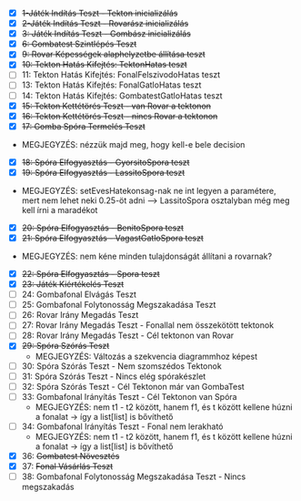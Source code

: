 - [x] ~~1-Játék Indítás Teszt - Tekton inicializálás~~
- [x] ~~2-Játék Indítás Teszt - Rovarász inicializálás~~
- [x] ~~3: Játék Indítás Teszt - Gombász inicializálás~~
- [x] ~~6: Gombatest Szintlépés Teszt~~
- [x] ~~9: Rovar Képességek alaphelyzetbe állítása teszt~~
- [x] ~~10: Tekton Hatás Kifejtés: TektonHatas teszt~~
- [ ] 11: Tekton Hatás Kifejtés: FonalFelszivodoHatas teszt
- [ ] 13: Tekton Hatás Kifejtés: FonalGatloHatas teszt
- [ ] 14: Tekton Hatás Kifejtés: GombatestGatloHatas teszt
- [x] ~~15: Tekton Kettétörés Teszt - van Rovar a tektonon~~
- [x] ~~16: Tekton Kettétörés Teszt - nincs Rovar a tektonon~~
- [x] ~~17: Gomba Spóra Termelés Teszt~~ 
- MEGJEGYZÉS: nézzük majd meg, hogy kell-e bele decision
- [x] ~~18: Spóra Elfogyasztás - GyorsitoSpora teszt~~
- [x] ~~19: Spóra Elfogyasztás - LassitoSpora teszt~~
- MEGJEGYZÉS: setEvesHatekonsag-nak ne int legyen a paramétere, mert nem lehet neki 0.25-öt adni --> LassitoSpora osztalyban még meg kell írni a maradékot
- [x] ~~20: Spóra Elfogyasztás - BenitoSpora teszt~~
- [x] ~~21: Spóra Elfogyasztás - VagastGatloSpora teszt~~
- MEGJEGYZÉS: nem kéne minden tulajdonságát állítani a rovarnak?
- [x] ~~22: Spóra Elfogyasztás - Spora teszt~~
- [x] ~~23: Játék Kiértékelés Teszt~~
- [ ] 24: Gombafonal Elvágás Teszt
- [ ] 25: Gombafonal Folytonosság Megszakadása Teszt
- [ ] 26: Rovar Irány Megadás Teszt
- [ ] 27: Rovar Irány Megadás Teszt - Fonallal nem összekötött tektonok
- [ ] 28: Rovar Irány Megadás Teszt - Cél tektonon van Rovar
- [x] ~~29: Spóra Szórás Teszt~~
  - MEGJEGYZÉS: Változás a szekvencia diagrammhoz képest
- [ ] 30: Spóra Szórás Teszt - Nem szomszédos Tektonok
- [ ] 31: Spóra Szórás Teszt - Nincs elég spórakészlet
- [ ] 32: Spóra Szórás Teszt - Cél Tektonon már van GombaTest
- [ ] 33: Gombafonal Irányítás Teszt - Cél Tektonon van Spóra
  - MEGJEGYZÉS: nem t1 - t2 között, hanem f1, és t között kellene húzni a fonalat -> így a list[list] is bővíthető
- [ ] 34: Gombafonal Irányítás Teszt - Fonal nem lerakható
  - MEGJEGYZÉS: nem t1 - t2 között, hanem f1, és t között kellene húzni a fonalat -> így a list[list] is bővíthető
- [x] 36: ~~Gombatest Növesztés~~
- [x] 37: ~~Fonal Vásárlás Teszt~~
- [ ] 38: Gombafonal Folytonosság Megszakadása Teszt - Nincs megszakadás
